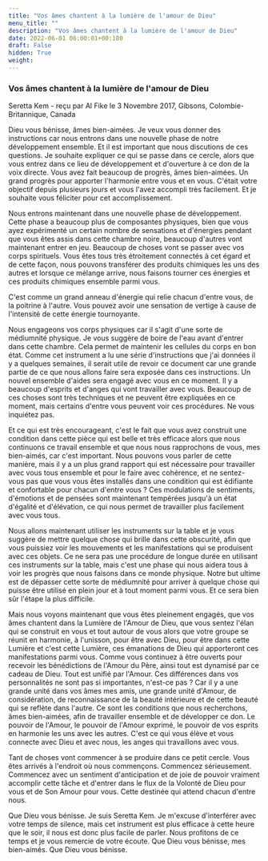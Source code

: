 ```yaml
---
title: "Vos âmes chantent à la lumière de l'amour de Dieu"
menu_title: ""
description: "Vos âmes chantent à la lumière de l'amour de Dieu"
date: 2022-06-01 06:00:01+00:180
draft: False
hidden: True
weight:
---
```

### Vos âmes chantent à la lumière de l'amour de Dieu

Seretta Kem - reçu par Al Fike le 3 Novembre 2017, Gibsons, Colombie-Britannique, Canada

Dieu vous bénisse, âmes bien-aimées. Je veux vous donner des instructions car nous entrons dans une nouvelle phase de notre développement ensemble. Et il est important que nous discutions de ces questions. Je souhaite expliquer ce qui se passe dans ce cercle, alors que vous entrez dans ce lieu de développement et d'ouverture à ce don de la voix directe. Vous avez fait beaucoup de progrès, âmes bien-aimées. Un grand progrès pour apporter l'harmonie entre vous et en vous. C'était votre objectif depuis plusieurs jours et vous l'avez accompli très facilement. Et je souhaite vous féliciter pour cet accomplissement.

Nous entrons maintenant dans une nouvelle phase de développement. Cette phase a beaucoup plus de composantes physiques, bien que vous ayez expérimenté un certain nombre de sensations et d'énergies pendant que vous êtes assis dans cette chambre noire, beaucoup d'autres vont maintenant entrer en jeu. Beaucoup de choses vont se passer avec vos corps spirituels. Vous êtes tous très étroitement connectés à cet égard et de cette façon, nous pouvons transférer des produits chimiques les uns des autres et lorsque ce mélange arrive, nous faisons tourner ces énergies et ces produits chimiques ensemble parmi vous.

C'est comme un grand anneau d'énergie qui relie chacun d'entre vous, de la poitrine à l'autre. Vous pouvez avoir une sensation de vertige à cause de l'intensité de cette énergie tournoyante.

Nous engageons vos corps physiques car il s'agit d'une sorte de médiumnité physique. Je vous suggère de boire de l'eau avant d'entrer dans cette chambre. Cela permet de maintenir les cellules du corps en bon état. Comme cet instrument a lu une série d'instructions que j'ai données il y a quelques semaines, il serait utile de revoir ce document car une grande partie de ce que nous allons faire sera exposée dans ces instructions. Un nouvel ensemble d'aides sera engagé avec vous en ce moment. Il y a beaucoup d'esprits et d'anges qui vont travailler avec vous. Beaucoup de ces choses sont très techniques et ne peuvent être expliquées en ce moment, mais certains d'entre vous peuvent voir ces procédures. Ne vous inquiétez pas.

Et ce qui est très encourageant, c'est le fait que vous avez construit une condition dans cette pièce qui est belle et très efficace alors que nous continuons ce travail ensemble et que nous nous rapprochons de vous, mes bien-aimés, car c'est important. Nous pouvons vous parler de cette manière, mais il y a un plus grand rapport qui est nécessaire pour travailler avec vous tous ensemble et pour le faire avec cohérence, et ne sentez-vous pas que vous vous êtes installés dans une condition qui est édifiante et confortable pour chacun d'entre vous ? Ces modulations de sentiments, d'émotions et de pensées sont maintenant tempérées jusqu'à un état d'égalité et d'élévation, ce qui nous permet de travailler plus facilement avec vous tous.

Nous allons maintenant utiliser les instruments sur la table et je vous suggère de mettre quelque chose qui brille dans cette obscurité, afin que vous puissiez voir les mouvements et les manifestations qui se produisent avec ces objets. Ce ne sera pas une procédure de longue durée en utilisant ces instruments sur la table, mais c'est une phase qui nous aidera tous à voir les progrès que nous faisons dans ce monde physique. Notre but ultime est de dépasser cette sorte de médiumnité pour arriver à quelque chose qui puisse être utilisé en plein jour et à tout moment parmi vous. Et ce sera bien sûr l'étape la plus difficile.

Mais nous voyons maintenant que vous êtes pleinement engagés, que vos âmes chantent dans la Lumière de l'Amour de Dieu, que vous sentez l'élan qui se construit en vous et tout autour de vous alors que votre groupe se réunit en harmonie, à l'unisson, pour être avec Dieu, pour être dans cette Lumière et c'est cette Lumière, ces émanations de Dieu qui apporteront ces manifestations parmi vous. Comme vous continuez à être ouverts pour recevoir les bénédictions de l'Amour du Père, ainsi tout est dynamisé par ce cadeau de Dieu. Tout est unifié par l'Amour. Ces différences dans vos personnalités ne sont pas si importantes, n'est-ce pas ? Car il y a une grande unité dans vos âmes mes amis, une grande unité d'Amour, de considération, de reconnaissance de la beauté intérieure et de cette beauté qui se reflète dans l'autre. Ce sont les conditions que nous recherchons, âmes bien-aimées, afin de travailler ensemble et de développer ce don. Le pouvoir de l'Amour, le pouvoir de l'Amour exprimé, le pouvoir de vos esprits en harmonie les uns avec les autres. C'est ce qui vous élève et vous connecte avec Dieu et avec nous, les anges qui travaillons avec vous.

Tant de choses vont commencer à se produire dans ce petit cercle. Vous êtes arrivés à l'endroit où nous commençons. Commencez sérieusement. Commencez avec un sentiment d'anticipation et de joie de pouvoir vraiment accomplir cette tâche et d'entrer dans le flux de la Volonté de Dieu pour vous et de Son Amour pour vous. Cette destinée qui attend chacun d'entre nous.

Que Dieu vous bénisse. Je suis Seretta Kem. Je m'excuse d'interférer avec votre temps de silence, mais cet instrument est plus efficace à cette heure que le soir, il nous est donc plus facile de parler. Nous profitons de ce temps et je vous remercie de votre écoute. Que Dieu vous bénisse, mes bien-aimés. Que Dieu vous bénisse.
